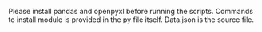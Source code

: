 Please install pandas and openpyxl before running the scripts. Commands to install module is provided in the py file itself.
Data.json is the source file.
